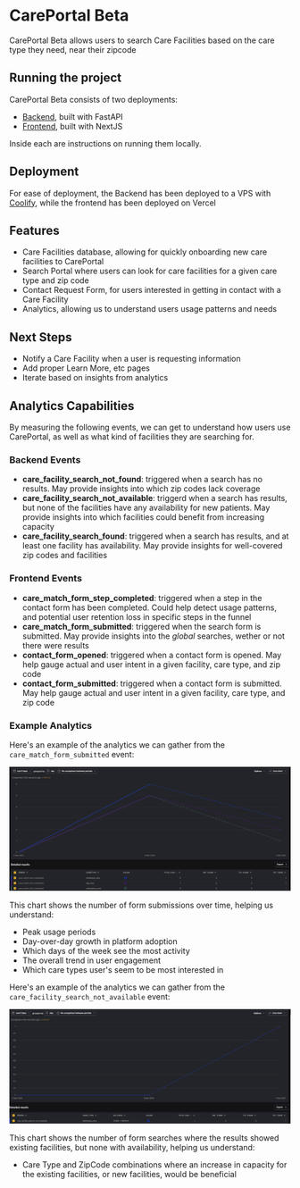 # CarePortal Beta

CarePortal Beta allows users to search Care Facilities based on the care type they need, near their zipcode

## Running the project

CarePortal Beta consists of two deployments:
- [Backend](./backend/README.md), built with FastAPI
- [Frontend](./frontend/README.md), built with NextJS

Inside each are instructions on running them locally.

## Deployment
For ease of deployment, the Backend has been deployed to a VPS with [Coolify](https://coolify.io/), while the frontend has been deployed on Vercel

## Features
- Care Facilities database, allowing for quickly onboarding new care facilities to CarePortal
- Search Portal where users can look for care facilities for a given care type and zip code
- Contact Request Form, for users interested in getting in contact with a Care Facility
- Analytics, allowing us to understand users usage patterns and needs

## Next Steps
- Notify a Care Facility when a user is requesting information
- Add proper Learn More, etc pages
- Iterate based on insights from analytics

## Analytics Capabilities
By measuring the following events, we can get to understand how users use CarePortal, as well as what kind of facilities they are searching for.
### Backend Events
- **care_facility_search_not_found**: triggered when a search has no results. May provide insights into which zip codes lack coverage
- **care_facility_search_not_available**: triggerd when a search has results, but none of the facilities have any availability for new patients. May provide insights into which facilities could benefit from increasing capacity
- **care_facility_search_found**: triggered when a search has results, and at least one facility has availability. May provide insights for well-covered zip codes and facilities

### Frontend Events
- **care_match_form_step_completed**: triggered when a step in the contact form has been completed. Could help detect usage patterns, and potential user retention loss in specific steps in the funnel
- **care_match_form_submitted**: triggered when the search form is submitted. May provide insights into the _global_ searches, wether or not there were results
- **contact_form_opened**: triggered when a contact form is opened. May help gauge actual and user intent in a given facility, care type, and zip code
- **contact_form_submitted**: triggered when a contact form is submitted. May help gauge actual and user intent in a given facility, care type, and zip code

### Example Analytics
Here's an example of the analytics we can gather from the `care_match_form_submitted` event:

![Care Match Form Submissions Analytics](public/care-match-form-submitted.png)

This chart shows the number of form submissions over time, helping us understand:
- Peak usage periods
- Day-over-day growth in platform adoption
- Which days of the week see the most activity
- The overall trend in user engagement
- Which care types user's seem to be most interested in


Here's an example of the analytics we can gather from the `care_facility_search_not_available` event:

![Care Facility Search Not Available Analytics](public/search-facilities-not-available.png)

This chart shows the number of form searches where the results showed existing facilities, but none with availability, helping us understand:
- Care Type and ZipCode combinations where an increase in capacity for the existing facilities, or new facilities, would be beneficial




